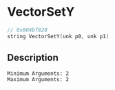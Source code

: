# VectorSetY
```c
// 0x004bf820
string VectorSetY(unk p0, unk p1)
```
## Description
```
Minimum Arguments: 2
Maximum Arguments: 2
```
